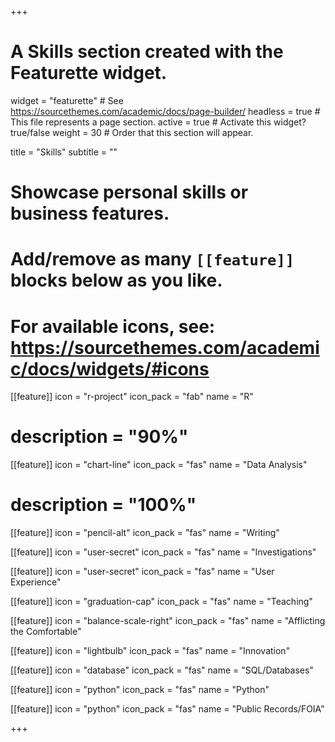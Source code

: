 +++
# A Skills section created with the Featurette widget.
widget = "featurette"  # See https://sourcethemes.com/academic/docs/page-builder/
headless = true  # This file represents a page section.
active = true  # Activate this widget? true/false
weight = 30  # Order that this section will appear.

title = "Skills"
subtitle = ""

# Showcase personal skills or business features.
# 
# Add/remove as many `[[feature]]` blocks below as you like.
# 
# For available icons, see: https://sourcethemes.com/academic/docs/widgets/#icons

[[feature]]
  icon = "r-project"
  icon_pack = "fab"
  name = "R"
  # description = "90%"
  
[[feature]]
  icon = "chart-line"
  icon_pack = "fas"
  name = "Data Analysis"
  # description = "100%"  
  
[[feature]]
  icon = "pencil-alt"
  icon_pack = "fas"
  name = "Writing"

[[feature]]
  icon = "user-secret"
  icon_pack = "fas"
  name = "Investigations"
  
[[feature]]
  icon = "user-secret"
  icon_pack = "fas"
  name = "User Experience"
  
[[feature]]
  icon = "graduation-cap"
  icon_pack = "fas"
  name = "Teaching"
  
[[feature]]
  icon = "balance-scale-right"
  icon_pack = "fas"
  name = "Afflicting the Comfortable"
  
[[feature]]
  icon = "lightbulb"
  icon_pack = "fas"
  name = "Innovation"
  
[[feature]]
  icon = "database"
  icon_pack = "fas"
  name = "SQL/Databases"
  
[[feature]]
  icon = "python"
  icon_pack = "fas"
  name = "Python"
  
[[feature]]
  icon = "python"
  icon_pack = "fas"
  name = "Public Records/FOIA"




+++
